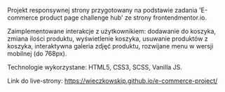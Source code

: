 Projekt responsywnej strony przygotowany na podstawie zadania 'E-commerce product page challenge hub' ze strony frontendmentor.io.

Zaimplementowane interakcje z użytkownikiem:
dodawanie do koszyka,
zmiana ilości produktu,
wyświetlenie koszyka,
usuwanie produktów z koszyka,
interaktywna galeria zdjęć produktu,
rozwijane menu w wersji mobilnej (do 768px).

Technologie wykorzystane:
HTML5, CSS3, SCSS, Vanilla JS.

Link do live-strony:
https://wieczkowskip.github.io/e-commerce-project/